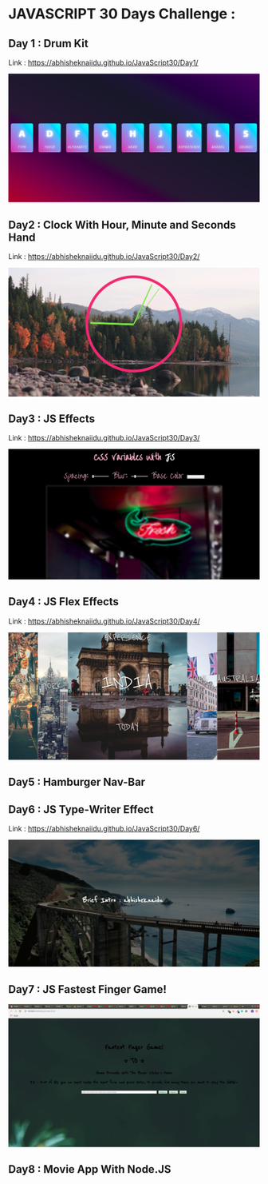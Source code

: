 # JAVASCRIPT 30 Days Challenge :

## Day 1 : Drum Kit

Link : https://abhisheknaiidu.github.io/JavaScript30/Day1/

![Screenshot](Day1.png)

## Day2 : Clock With Hour, Minute and Seconds Hand

Link : https://abhisheknaiidu.github.io/JavaScript30/Day2/

![Screenshot](Day2.png)

## Day3 : JS Effects

Link : https://abhisheknaiidu.github.io/JavaScript30/Day3/

![Screenshot](Day3.png)

## Day4 : JS Flex Effects

Link : https://abhisheknaiidu.github.io/JavaScript30/Day4/

![Screenshot](Day4.png)

## Day5 : Hamburger Nav-Bar

## Day6 : JS Type-Writer Effect

Link : https://abhisheknaiidu.github.io/JavaScript30/Day6/

![Screenshot](Day6.png)


## Day7 : JS Fastest Finger Game!

![Screenshot](Day7.png)

## Day8 : Movie App With Node.JS 
